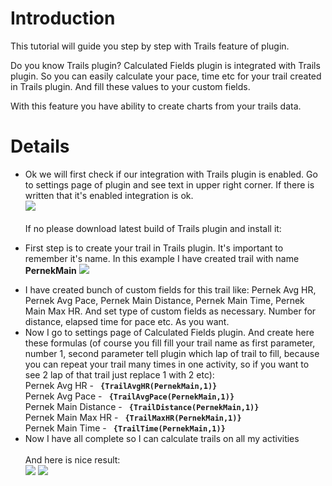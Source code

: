 # Introduction #

This tutorial will guide you step by step with Trails feature of plugin.

Do you know Trails plugin? Calculated Fields plugin is integrated
with Trails plugin. So you can easily calculate your pace, time etc
for your trail created in Trails plugin.
And fill these values to your custom fields.

With this feature you have ability to create charts from your trails data.


# Details #

  * Ok we will first check if our integration with Trails plugin is enabled. Go to settings page of plugin and see text in upper right corner. If there is written that it's enabled integration is ok.<br>
<img><img src='http://img340.imageshack.us/img340/7444/integration.png' /></img><br><br>
If no please download latest build of Trails plugin and install it:<br>
<ul><li>First step is to create your trail in Trails plugin. It's important to remember it's name. In this example I have created trail with name <b>PernekMain</b>
<img><img src='http://img827.imageshack.us/img827/5477/trailsd.png' /></img></li></ul>

<ul><li>I have created bunch of custom fields for this trail like: Pernek Avg HR, Pernek Avg Pace, Pernek Main Distance, Pernek Main Time, Pernek Main Max HR. And set type of custom fields as necessary. Number for distance, elapsed time for pace etc. As you want.<br>
</li><li>Now I go to settings page of Calculated Fields plugin. And create here these formulas (of course you fill fill your trail name as first parameter, number 1, second parameter tell plugin which lap of trail to fill, because you can repeat your trail many times in one activity, so if you want to see 2 lap of that trail just replace 1 with 2 etc):<br>
Pernek Avg HR - <b><code> {TrailAvgHR(PernekMain,1)} </code></b><br>
Pernek Avg Pace - <b><code> {TrailAvgPace(PernekMain,1)} </code></b><br>
Pernek Main Distance - <b><code> {TrailDistance(PernekMain,1)} </code></b><br>
Pernek Main Max HR - <b><code> {TrailMaxHR(PernekMain,1)} </code></b><br>
Pernek Main Time - <b><code> {TrailTime(PernekMain,1)} </code></b><br>
</li><li>Now I have all complete so I can calculate trails on all my activities<br>
<br>
And here is nice result:<br>
<img><img src='http://img299.imageshack.us/img299/853/trailreport.png' /></img>
<img><img src='http://img844.imageshack.us/img844/4461/trailchart.png' /></img>